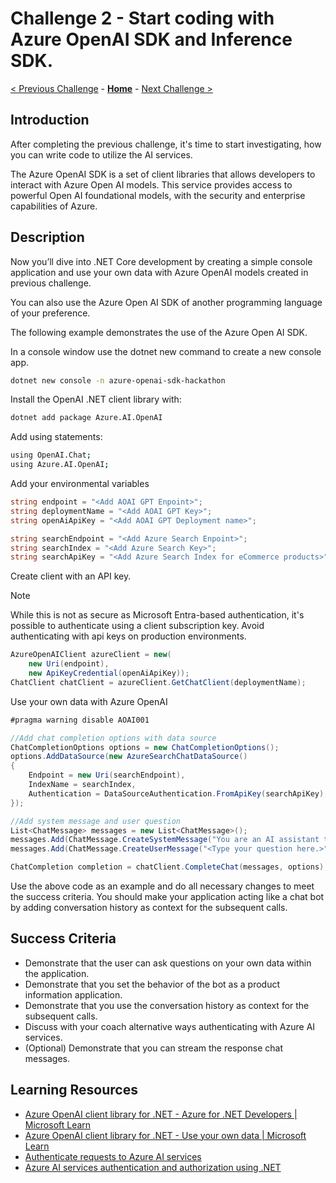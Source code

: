 # Challenge 2 - Start coding with Azure OpenAI SDK and Inference SDK.

 [< Previous Challenge](./Challenge-01.md) - **[Home](../README.md)** - [Next Challenge >](./Challenge-03.md)

## Introduction
After completing the previous challenge, it's time to start investigating, how you can write code to utilize the AI services.

The Azure OpenAI SDK is a set of client libraries that allows developers to interact with Azure Open AI models. This service provides access to powerful Open AI foundational models, with the security and enterprise capabilities of Azure.

## Description
Now you’ll dive into .NET Core development by creating a simple console application and use your own data with Azure OpenAI models created in previous challenge.

You can also use the Azure Open AI SDK of another programming language of your preference.

The following example demonstrates the use of the Azure Open AI SDK.

In a console window use the dotnet new command to create a new console app.

```bash
dotnet new console -n azure-openai-sdk-hackathon
```

Install the OpenAI .NET client library with:

```bash
dotnet add package Azure.AI.OpenAI
```

Add using statements:

```bash
using OpenAI.Chat;
using Azure.AI.OpenAI;
```

Add your environmental variables
```csharp
string endpoint = "<Add AOAI GPT Enpoint>";
string deploymentName = "<Add AOAI GPT Key>";
string openAiApiKey = "<Add AOAI GPT Deployment name>";

string searchEndpoint = "<Add Azure Search Enpoint>";
string searchIndex = "<Add Azure Search Key>";
string searchApiKey = "<Add Azure Search Index for eCommerce products>";
```

Create client with an API key.

> [!NOTE]
> While this is not as secure as Microsoft Entra-based authentication, it's possible to authenticate using a client subscription key. Avoid authenticating with api keys on production environments.

```csharp
AzureOpenAIClient azureClient = new(
    new Uri(endpoint),
    new ApiKeyCredential(openAiApiKey));
ChatClient chatClient = azureClient.GetChatClient(deploymentName);
```

Use your own data with Azure OpenAI

```csharp
#pragma warning disable AOAI001

//Add chat completion options with data source 
ChatCompletionOptions options = new ChatCompletionOptions();
options.AddDataSource(new AzureSearchChatDataSource()
{
    Endpoint = new Uri(searchEndpoint),
    IndexName = searchIndex,
    Authentication = DataSourceAuthentication.FromApiKey(searchApiKey),
});

//Add system message and user question
List<ChatMessage> messages = new List<ChatMessage>();
messages.Add(ChatMessage.CreateSystemMessage("You are an AI assistant that helps people find product information."));
messages.Add(ChatMessage.CreateUserMessage("<Type your question here.>"));

ChatCompletion completion = chatClient.CompleteChat(messages, options);
```

Use the above code as an example and do all necessary changes to meet the success criteria.
You should make your application acting like a chat bot by adding conversation history as context for the subsequent calls.

## Success Criteria

- Demonstrate that the user can ask questions on your own data within the application.
- Demonstrate that you set the behavior of the bot as a product information application.
- Demonstrate that you use the conversation history as context for the subsequent calls.
- Discuss with your coach alternative ways authenticating with Azure AI services.
- (Optional) Demonstrate that you can stream the response chat messages.
  
## Learning Resources

- [Azure OpenAI client library for .NET - Azure for .NET Developers | Microsoft Learn](https://learn.microsoft.com/en-us/dotnet/api/overview/azure/ai.openai-readme?view=azure-dotnet)
- [Azure OpenAI client library for .NET - Use your own data | Microsoft Learn](https://learn.microsoft.com/en-us/dotnet/api/overview/azure/ai.openai-readme?view=azure-dotnet-preview#use-your-own-data-with-azure-openai)
- [Authenticate requests to Azure AI services](https://learn.microsoft.com/en-us/azure/ai-services/authentication)
- [Azure AI services authentication and authorization using .NET](https://learn.microsoft.com/en-us/dotnet/ai/azure-ai-services-authentication)
